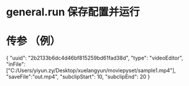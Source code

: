# general.run 保存配置并运行
# 传参 （例）
{
    "uuid": "2b2133b6dc4d46bf815259bd61fad38d",
    "type": "videoEditor",
    "inFile": ["C:/Users/yiyun.zy/Desktop/xuelangyun/moviepyset/sample1.mp4"],
    "saveFile":"out.mp4",
    "subclipStart": 10,
    "subclipEnd": 20
}